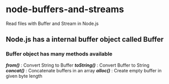 # node-buffers-and-streams
Read files with Buffer and Stream in Node.js

## Node.js has a internal buffer object called Buffer

### Buffer object has many methods available

***from(<string>)*** : Convert String to Buffer
***toString(<string>)*** : Convert Buffer to String
***concat(<List>)*** : Concatenate buffers in an array
***alloc(<byte>)*** : Create empty buffer in given byte length